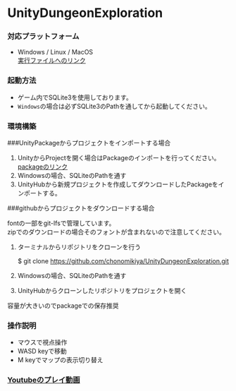 # UnityDungeonExploration

### 対応プラットフォーム
- Windows / Linux / MacOS
<br>[実行ファイルへのリンク](https://drive.google.com/drive/folders/1_LijOhGK8JF0DhN9CSTyYMEMnZHxVe2O?usp=sharing)


### 起動方法
- ゲーム内でSQLite3を使用しております。
- `Windows`の場合は必ずSQLite3のPathを通してから起動してください。

### 環境構築
###UnityPackageからプロジェクトをインポートする場合
1. UnityからProjectを開く場合はPackageのインポートを行ってください。
<br>[packageのリンク](https://drive.google.com/file/d/1HNXHmJRDyRwcMK268Yh4jfhiXaKPepEb/view?usp=sharing)
2. Windowsの場合、SQLiteのPathを通す
3. UnityHubから新規プロジェクトを作成してダウンロードしたPackageをインポートする。

###githubからプロジェクトをダウンロードする場合

fontの一部をgit-lfsで管理しています。
<br>zipでのダウンロードの場合そのフォントが含まれないので注意してください。

1. ターミナルからリポジトリをクローンを行う

    $ git clone https://github.com/chonomikiya/UnityDungeonExploration.git
2. Windowsの場合、SQLiteのPathを通す
3. UnityHubからクローンしたリポジトリをプロジェクトを開く

容量が大きいのでpackageでの保存推奨

### 操作説明
- マウスで視点操作
- WASD keyで移動
- M keyでマップの表示切り替え


### [Youtubeのプレイ動画](https://github.com/chonomikiya/UnityDungeonExploration)
